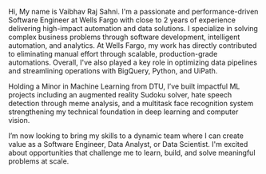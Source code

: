 Hi, My name is Vaibhav Raj Sahni. I'm a passionate and performance-driven Software Engineer at Wells Fargo with close to 2 years of experience delivering high-impact automation and data solutions. I specialize in solving complex business problems through software development, intelligent automation, and analytics. At Wells Fargo, my work has directly contributed to eliminating manual effort through scalable, production-grade automations. Overall, I've also played a key role in optimizing data pipelines and streamlining operations with BigQuery, Python, and UiPath.

Holding a Minor in Machine Learning from DTU, I’ve built impactful ML projects including an augmented reality Sudoku solver, hate speech detection through meme analysis, and a multitask face recognition system strengthening my technical foundation in deep learning and computer vision.

I’m now looking to bring my skills to a dynamic team where I can create value as a Software Engineer, Data Analyst, or Data Scientist. I'm excited about opportunities that challenge me to learn, build, and solve meaningful problems at scale.
